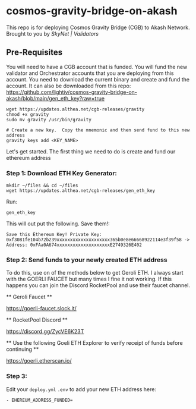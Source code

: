 # cosmos-gravity-bridge-on-akash

This repo is for deploying Cosmos Gravity Bridge (CGB) to Akash Network. Brought to you by _SkyNet | Validators_

## Pre-Requisites

You will need to have a CGB account that is funded.  You will fund the new validator and Orchestrator accounts that you are deploying from this account.  You need to download the current binary and create and fund the account.  It can also be downloaded from this repo: https://github.com/lightiv/cosmos-gravity-bridge-on-akash/blob/main/gen_eth_key?raw=true
```
wget https://updates.althea.net/cgb-releases/gravity
chmod +x gravity
sudo mv gravity /usr/bin/gravity

# Create a new key.  Copy the mnemonic and then send fund to this new address
gravity keys add <KEY_NAME>
```

Let's get started.  The first thing we need to do is create and fund our ethereum address

### Step 1: Download ETH Key Generator:
```
mkdir ~/files && cd ~/files
wget https://updates.althea.net/cgb-releases/gen_eth_key
```
Run:
```
gen_eth_key
```
This will out put the following.  Save them!:
```
Save this Ethereum Key! Private Key: 0xf3081fe104b72b239xxxxxxxxxxxxxxxxxxxx365b0e8e66668922114e3f39f58 -> Address: 0xFAa0A674xxxxxxxxxxxxxxxxxxxxE2749326E402
```
### Step 2: Send funds to your newly created ETH address
To do this, use on of the methods below to get Geroli ETH.  I always start with the GOERLI FAUCET but many times I fine it not working.  If this happens you can join the Discord RocketPool and use their faucet channel.

** Geroli Faucet **

https://goerli-faucet.slock.it/

** RocketPool Discord **

https://discord.gg/ZycVE6K23T

** Use the following Goeli ETH Explorer to verify receipt of funds before continuing **

https://goerli.etherscan.io/

### Step 3:

Edit your ```deploy.yml``` ```.env``` to add your new ETH address here:
```
- EHEREUM_ADDRESS_FUNDED=
```



